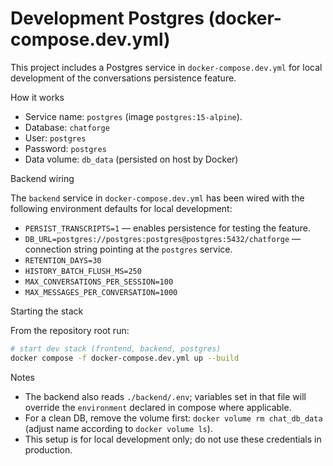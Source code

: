 # Development Postgres (docker-compose.dev.yml)

This project includes a Postgres service in `docker-compose.dev.yml` for local development of the conversations persistence feature.

How it works

- Service name: `postgres` (image `postgres:15-alpine`).
- Database: `chatforge`
- User: `postgres`
- Password: `postgres`
- Data volume: `db_data` (persisted on host by Docker)

Backend wiring

The `backend` service in `docker-compose.dev.yml` has been wired with the following environment defaults for local development:

- `PERSIST_TRANSCRIPTS=1` — enables persistence for testing the feature.
- `DB_URL=postgres://postgres:postgres@postgres:5432/chatforge` — connection string pointing at the `postgres` service.
- `RETENTION_DAYS=30`
- `HISTORY_BATCH_FLUSH_MS=250`
- `MAX_CONVERSATIONS_PER_SESSION=100`
- `MAX_MESSAGES_PER_CONVERSATION=1000`

Starting the stack

From the repository root run:

```bash
# start dev stack (frontend, backend, postgres)
docker compose -f docker-compose.dev.yml up --build
```

Notes

- The backend also reads `./backend/.env`; variables set in that file will override the `environment` declared in compose where applicable.
- For a clean DB, remove the volume first: `docker volume rm chat_db_data` (adjust name according to `docker volume ls`).
- This setup is for local development only; do not use these credentials in production.
